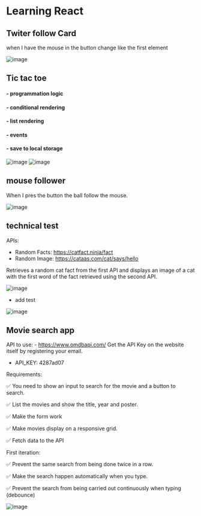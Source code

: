 ﻿# Learning React

## Twiter follow Card 
when I have the mouse in the button change like the first element

![image](https://github.com/ManuelMF/aprendiendo-react/assets/103216638/236c2e19-c887-46b9-9ae3-bcecbdea1e7b)

## Tic tac toe

#### - programmation logic
#### - conditional rendering
#### - list rendering
#### - events
#### - save to local storage

![image](https://github.com/ManuelMF/aprendiendo-react/assets/103216638/e5011728-0a05-4445-9f5b-30c9e0b9d286)
![image](https://github.com/ManuelMF/aprendiendo-react/assets/103216638/b13d36e1-61e7-49c0-884d-bac386a3577e)

## mouse follower
When I pres the button the ball follow the mouse.

![image](https://github.com/ManuelMF/aprendiendo-react/assets/103216638/31fa0618-de52-4e9a-8f90-bb536038b21d)

## technical test
APIs:
- Random Facts: https://catfact.ninja/fact
- Random Image: https://cataas.com/cat/says/hello

Retrieves a random cat fact from the first API and displays an image of a cat with the first word of the fact retrieved using the second API.

![image](https://github.com/ManuelMF/aprendiendo-react/assets/103216638/0b3ef20c-149d-4a26-8389-9058344b4865)
- add test
  
![image](https://github.com/ManuelMF/aprendiendo-react/assets/103216638/3648106a-2716-468a-9bed-5eced775cf54)


## Movie search app

API to use: - https://www.omdbapi.com/ Get the API Key on the website itself by registering your email.

- API_KEY: 4287ad07

Requirements:

✅ You need to show an input to search for the movie and a button to search.

✅ List the movies and show the title, year and poster.

✅ Make the form work

✅ Make movies display on a responsive grid.

✅ Fetch data to the API

First iteration:

✅ Prevent the same search from being done twice in a row.

✅ Make the search happen automatically when you type.

✅ Prevent the search from being carried out continuously when typing (debounce)

![image](https://github.com/ManuelMF/aprendiendo-react/assets/103216638/11079a8e-707f-4b92-acfe-9066b834f763)

